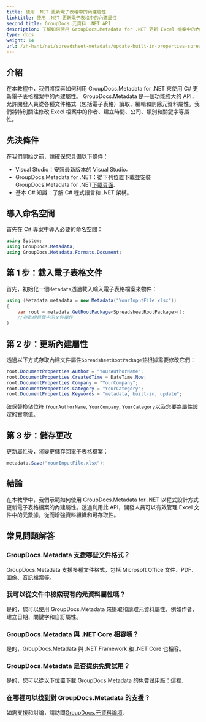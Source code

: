 ```yaml
---
title: 使用 .NET 更新電子表格中的內建屬性
linktitle: 使用 .NET 更新電子表格中的內建屬性
second_title: GroupDocs.元資料 .NET API
description: 了解如何使用 GroupDocs.Metadata for .NET 更新 Excel 檔案中的內建元資料屬性。使用C#修改作者、創建時間、公司等。
type: docs
weight: 14
url: /zh-hant/net/spreadsheet-metadata/update-built-in-properties-spreadsheets/
---
```

## 介紹
在本教程中，我們將探索如何利用 GroupDocs.Metadata for .NET 來使用 C# 更新電子表格檔案中的內建屬性。 GroupDocs.Metadata 是一個功能強大的 API，允許開發人員從各種文件格式（包括電子表格）讀取、編輯和刪除元資料屬性。我們將特別關注修改 Excel 檔案中的作者、建立時間、公司、類別和關鍵字等屬性。
## 先決條件
在我們開始之前，請確保您具備以下條件：
- Visual Studio：安裝最新版本的 Visual Studio。
-  GroupDocs.Metadata for .NET：從下列位置下載並安裝 GroupDocs.Metadata for .NET[下載頁面](https://releases.groupdocs.com/metadata/net/).
- 基本 C# 知識：了解 C# 程式語言和 .NET 架構。

## 導入命名空間
首先在 C# 專案中導入必要的命名空間：
```csharp
using System;
using GroupDocs.Metadata;
using GroupDocs.Metadata.Formats.Document;
```
## 第 1 步：載入電子表格文件
首先，初始化一個`Metadata`透過載入輸入電子表格檔案來物件：
```csharp
using (Metadata metadata = new Metadata("YourInputFile.xlsx"))
{
    var root = metadata.GetRootPackage<SpreadsheetRootPackage>();
    //存取根目錄中的文件屬性
}
```
## 第 2 步：更新內建屬性
透過以下方式存取內建文件屬性`SpreadsheetRootPackage`並根據需要修改它們：
```csharp
root.DocumentProperties.Author = "YourAuthorName";
root.DocumentProperties.CreatedTime = DateTime.Now;
root.DocumentProperties.Company = "YourCompany";
root.DocumentProperties.Category = "YourCategory";
root.DocumentProperties.Keywords = "metadata, built-in, update";
```
確保替換佔位符 (`YourAuthorName`, `YourCompany`, `YourCategory`以及您要為屬性設定的實際值。
## 第 3 步：儲存更改
更新屬性後，將變更儲存回電子表格檔案：
```csharp
metadata.Save("YourInputFile.xlsx");
```

## 結論
在本教學中，我們示範如何使用 GroupDocs.Metadata for .NET 以程式設計方式更新電子表格檔案的內建屬性。透過利用此 API，開發人員可以有效管理 Excel 文件中的元數據，從而增強資料組織和可存取性。

## 常見問題解答
### GroupDocs.Metadata 支援哪些文件格式？
GroupDocs.Metadata 支援多種文件格式，包括 Microsoft Office 文件、PDF、圖像、音訊檔案等。
### 我可以從文件中檢索現有的元資料屬性嗎？
是的，您可以使用 GroupDocs.Metadata 來提取和讀取元資料屬性，例如作者、建立日期、關鍵字和自訂屬性。
### GroupDocs.Metadata 與 .NET Core 相容嗎？
是的，GroupDocs.Metadata 與 .NET Framework 和 .NET Core 也相容。
### GroupDocs.Metadata 是否提供免費試用？
是的，您可以從以下位置下載 GroupDocs.Metadata 的免費試用版：[這裡](https://releases.groupdocs.com/).
### 在哪裡可以找到對 GroupDocs.Metadata 的支援？
如需支援和討論，請訪問[GroupDocs.元資料論壇](https://forum.groupdocs.com/c/metadata/14).